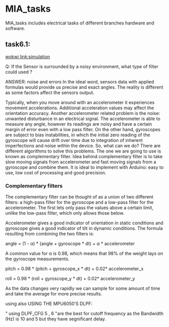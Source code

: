 # MIA_tasks
MIA_tasks includes electrical  tasks of different branches hardware and software.
## task6.1:
[wokwi link:simulation ](https://wokwi.com/projects/375150491946124289)

Q: If the Sensor is surrounded by a noisy environment, what type of filter could used ?

ANSWER: noise and errors
In the ideal word, sensors data with applied formulas would provide us precise and exact angles. The reality is different as some factors affect the sensors output.

Typically, when you move around with an accelerometer it experiences movement accelerations. Additional acceleration values may affect the orientation accuracy. Another accelerometer related problem is the noise: unwanted disturbance in an electrical signal. The accelerometer is able to measure any angle, however its readings are noisy and have a certain margin of error even with a low pass filter.
On the other hand, gyroscopes are subject to bias instabilities, in which the initial zero reading of the gyroscope will cause drift over time due to integration of inherent imperfections and noise within the device.
So, what can we do? There are different algorithms to solve this problems. The one we are going to use is known as complementary filter. Idea behind complementary filter is to take slow moving signals from accelerometer and fast moving signals from a gyroscope and combine them. It is ideal to implement with Arduino: easy to use, low cost of processing and good precision.

### Complementary filters
The complementary filter can be thought of as a union of two different filters: a high-pass filter for the gyroscope and a low-pass filter for the accelerometer. The first lets only pass the values ​​above a certain limit, unlike the low-pass filter, which only allows those below.

Accelerometer gives a good indicator of orientation in static conditions and gyroscope gives a good indicator of tilt in dynamic conditions. The formula resulting from combining the two filters is:

angle = (1 - α) * (angle + gyroscope * dt) + α * accelerometer

A common value for α is 0.98, which means that 98% of the weight lays on the gyroscope measurements.

pitch = 0.98 * (pitch + gyroscope_x * dt) + 0.02* accelerometer_x

roll = 0.98 * (roll + gyroscope_y * dt) + 0.02* accelerometer_y

As the data changes very rapidly we can sample for some amount of time and take the average for more precise results.

 using also USING THE MPU6050’S DLPF:

   " using DLPF_CFG 5 , 6 "are the best for cutoff frequency as the Bandwidth (Hz) is 10 and 5 but they have segnificant delay.



